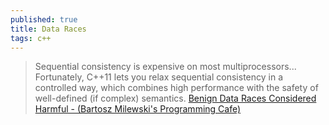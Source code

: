 ```yaml
---
published: true
title: Data Races
tags: c++
---
```

> Sequential consistency is expensive on most multiprocessors... Fortunately, C++11 lets you relax sequential consistency in a controlled way, which combines high performance with the safety of well-defined (if complex) semantics. [Benign Data Races Considered Harmful - (Bartosz Milewski's Programming Cafe)](https://bartoszmilewski.com/2020/08/11/benign-data-races-considered-harmful/)
